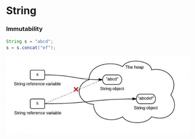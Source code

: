# String

### Immutability
```java
String s = "abcd";
s = s.concat("ef");
```
![alt text](./pics/string.jpeg "String Concatenation")
